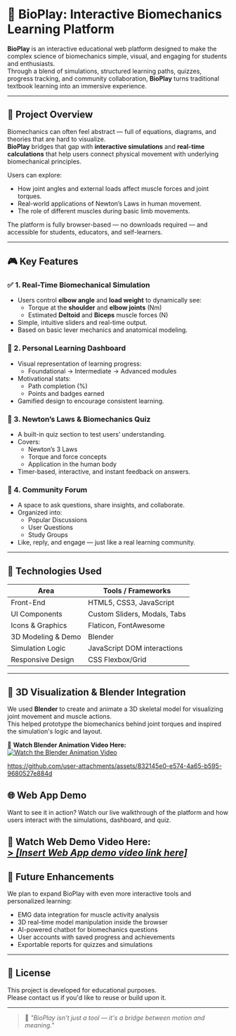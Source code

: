 # 🧠 BioPlay: Interactive Biomechanics Learning Platform

**BioPlay** is an interactive educational web platform designed to make the complex science of biomechanics simple, visual, and engaging for students and enthusiasts.  
Through a blend of simulations, structured learning paths, quizzes, progress tracking, and community collaboration, **BioPlay** turns traditional textbook learning into an immersive experience.

---

## 🌟 Project Overview

Biomechanics can often feel abstract — full of equations, diagrams, and theories that are hard to visualize.  
**BioPlay** bridges that gap with **interactive simulations** and **real-time calculations** that help users connect physical movement with underlying biomechanical principles.

Users can explore:
- How joint angles and external loads affect muscle forces and joint torques.
- Real-world applications of Newton’s Laws in human movement.
- The role of different muscles during basic limb movements.

The platform is fully browser-based — no downloads required — and accessible for students, educators, and self-learners.

---

## 🎮 Key Features

### ✅ 1. **Real-Time Biomechanical Simulation**
- Users control **elbow angle** and **load weight** to dynamically see:
  - Torque at the **shoulder** and **elbow joints** (Nm)
  - Estimated **Deltoid** and **Biceps** muscle forces (N)
- Simple, intuitive sliders and real-time output.
- Based on basic lever mechanics and anatomical modeling.

### 🧭 2. **Personal Learning Dashboard**
- Visual representation of learning progress:
  - Foundational → Intermediate → Advanced modules
- Motivational stats:
  - Path completion (%)
  - Points and badges earned
- Gamified design to encourage consistent learning.

### 🧪 3. **Newton’s Laws & Biomechanics Quiz**
- A built-in quiz section to test users’ understanding.
- Covers:
  - Newton’s 3 Laws
  - Torque and force concepts
  - Application in the human body
- Timer-based, interactive, and instant feedback on answers.

### 💬 4. **Community Forum**
- A space to ask questions, share insights, and collaborate.
- Organized into:
  - Popular Discussions
  - User Questions
  - Study Groups
- Like, reply, and engage — just like a real learning community.

---

## 🧱 Technologies Used

| Area                | Tools / Frameworks            |
|---------------------|-------------------------------|
| Front-End           | HTML5, CSS3, JavaScript       |
| UI Components       | Custom Sliders, Modals, Tabs  |
| Icons & Graphics    | Flaticon, FontAwesome         |
| 3D Modeling & Demo  | Blender                       |
| Simulation Logic    | JavaScript DOM interactions   |
| Responsive Design   | CSS Flexbox/Grid              |

---

## 🦴 3D Visualization & Blender Integration

We used **Blender** to create and animate a 3D skeletal model for visualizing joint movement and muscle actions.  
This helped prototype the biomechanics behind joint torques and inspired the simulation's logic and layout.

🔗 **Watch Blender Animation Video Here:**  
[![Watch the Blender Animation Video](https://github.com/user-attachments/assets/75c57e04-6300-4ed4-b24b-efa3f3f35f3a)](https://github.com/user-attachments/assets/832145e0-e574-4a65-b595-9680527e884d)


https://github.com/user-attachments/assets/832145e0-e574-4a65-b595-9680527e884d


## 🌐 Web App Demo

Want to see it in action? Watch our live walkthrough of the platform and how users interact with the simulations, dashboard, and quiz.

🔗 **Watch Web Demo Video Here:**  
[> _[Insert Web App demo video link here]_
](https://github.com/user-attachments/assets/4d7ed30b-4e4c-4362-9e65-e3418ae9823c
)
---

## 🧩 Future Enhancements

We plan to expand BioPlay with even more interactive tools and personalized learning:

- EMG data integration for muscle activity analysis
- 3D real-time model manipulation inside the browser
- AI-powered chatbot for biomechanics questions
- User accounts with saved progress and achievements
- Exportable reports for quizzes and simulations

---

## 📜 License

This project is developed for educational purposes.  
Please contact us if you'd like to reuse or build upon it.

---

> 🚀 *"BioPlay isn't just a tool — it's a bridge between motion and meaning."*
